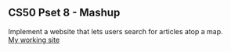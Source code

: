 ## CS50 Pset 8 - Mashup
Implement a website that lets users search for articles atop a map.  
[My working site](https://mash50.pythonanywhere.com/)
